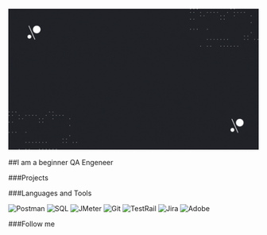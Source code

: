 [![Header](https://github.com/OlyaBelykh/OlyaBelykh/blob/main/assets/Black%20%26%20Blue%20Modern%20Geometric%20Technology%20Youtube%20Intro.gif)](https://docs.google.com/document/d/1yBS33aAjdMhwzTZKAoTmYWyCuPSG7hTCKyeHLBjK48Q/edit?usp=Postman)

##I am a beginner QA Engeneer

###Projects

###Languages and Tools

![Postman](https://img.shields.io/badge/-Postman-083D77?style=for-the-badge&logo=Postman)
![SQL](https://img.shields.io/badge/-SQL-083D77?style=for-the-badge&logo=mysql)
![JMeter](https://img.shields.io/badge/-JMeter-083D77?style=for-the-badge&logo=ApacheJmeter)
![Git](https://img.shields.io/badge/-Git-083D77?style=for-the-badge&logo=Git)
![TestRail](https://img.shields.io/badge/-TestRail-083D77?style=for-the-badge&logo=TestRail)
![Jira](https://img.shields.io/badge/-Jira-083D77?style=for-the-badge&logo=Jira)
![Adobe](https://img.shields.io/badge/-Adobe-083D77?style=for-the-badge&logo=adobe)

###Follow me

[picture]: https://github.com/OlyaBelykh/OlyaBelykh/blob/main/assets/1205e8d248daace6d6b21ffb95c29334.jpg